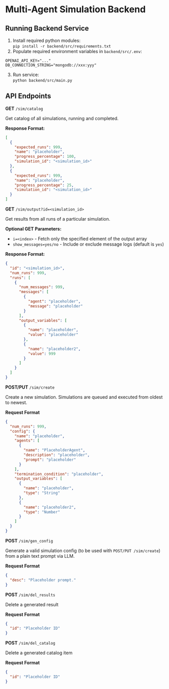# Multi-Agent Simulation Backend

## Running Backend Service

1. Install required python modules: \
`pip install -r backend/src/requirements.txt`
2. Populate required environment variables in `backend/src/.env`:
```
OPENAI_API_KEY="..."
DB_CONNECTION_STRING="mongodb://xxx:yyy"
```
3. Run service: \
`python backend/src/main.py`

## API Endpoints

**GET** `/sim/catalog`

Get catalog of all simulations, running and completed.

**Response Format:**
```json
[
  {
    "expected_runs": 999,
    "name": "placeholder",
    "progress_percentage": 100,
    "simulation_id": "<simulation_id>"
  },
  {
    "expected_runs": 999,
    "name": "placeholder",
    "progress_percentage": 25,
    "simulation_id": "<simulation_id>"
  }
]
```

**GET** `/sim/output?id=<simulation_id>`

Get results from all runs of a particular simulation.

**Optional GET Parameters:**
- `i=<index>` - Fetch only the specified element of the output array
- `show_messages=yes/no` - Include or exclude message logs (default is `yes`)

**Response Format:**
```json
{
  "id": "<simulation_id>",
  "num_runs": 999,
  "runs": [
    {
      "num_messages": 999,
      "messages": [
        {
          "agent": "placeholder",
          "message": "placeholder"
        }
      ],
      "output_variables": [
        {
          "name": "placeholder",
          "value": "placeholder"
        },
        {
          "name": "placeholder2",
          "value": 999
        }
      ]
    }
  ]        
} 
```

**POST/PUT** `/sim/create`

Create a new simulation. Simulations are queued and executed from oldest to newest.

**Request Format**
```json
{
  "num_runs": 999,
  "config": {
    "name": "placeholder",
    "agents": [
      {
        "name": "PlaceholderAgent",
        "description": "placeholder",
        "prompt": "placeholder"
      }
    ],
    "termination_condition": "placeholder",
    "output_variables": [
      {
        "name": "placeholder",
        "type": "String"
      },
      {
        "name": "placeholder2",
        "type": "Number"
      }
    ]
  }
}
```

**POST** `/sim/gen_config`

Generate a valid simulation config (to be used with `POST/PUT /sim/create`) from a plain text prompt via LLM.

**Request Format**
```json
{
  "desc": "Placeholder prompt."
}
```

**POST** `/sim/del_results`

Delete a generated result

**Request Format**
```json
{
  "id": "Placeholder ID"
}
```

**POST** `/sim/del_catalog`

Delete a generated catalog item

**Request Format**
```json
{
  "id": "Placeholder ID"
}
```